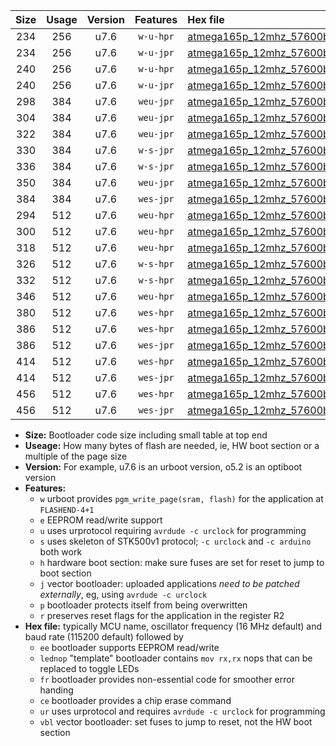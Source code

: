 |Size|Usage|Version|Features|Hex file|
|:-:|:-:|:-:|:-:|:--|
|234|256|u7.6|`w-u-hpr`|[atmega165p_12mhz_57600bps_ur.hex](https://raw.githubusercontent.com/stefanrueger/urboot/main/atmega165p_12mhz_57600bps_ur.hex)|
|234|256|u7.6|`w-u-jpr`|[atmega165p_12mhz_57600bps_ur_vbl.hex](https://raw.githubusercontent.com/stefanrueger/urboot/main/atmega165p_12mhz_57600bps_ur_vbl.hex)|
|240|256|u7.6|`w-u-hpr`|[atmega165p_12mhz_57600bps_lednop_ur.hex](https://raw.githubusercontent.com/stefanrueger/urboot/main/atmega165p_12mhz_57600bps_lednop_ur.hex)|
|240|256|u7.6|`w-u-jpr`|[atmega165p_12mhz_57600bps_lednop_ur_vbl.hex](https://raw.githubusercontent.com/stefanrueger/urboot/main/atmega165p_12mhz_57600bps_lednop_ur_vbl.hex)|
|298|384|u7.6|`weu-jpr`|[atmega165p_12mhz_57600bps_ee_ur_vbl.hex](https://raw.githubusercontent.com/stefanrueger/urboot/main/atmega165p_12mhz_57600bps_ee_ur_vbl.hex)|
|304|384|u7.6|`weu-jpr`|[atmega165p_12mhz_57600bps_ee_lednop_ur_vbl.hex](https://raw.githubusercontent.com/stefanrueger/urboot/main/atmega165p_12mhz_57600bps_ee_lednop_ur_vbl.hex)|
|322|384|u7.6|`weu-jpr`|[atmega165p_12mhz_57600bps_ee_lednop_fr_ur_vbl.hex](https://raw.githubusercontent.com/stefanrueger/urboot/main/atmega165p_12mhz_57600bps_ee_lednop_fr_ur_vbl.hex)|
|330|384|u7.6|`w-s-jpr`|[atmega165p_12mhz_57600bps_vbl.hex](https://raw.githubusercontent.com/stefanrueger/urboot/main/atmega165p_12mhz_57600bps_vbl.hex)|
|336|384|u7.6|`w-s-jpr`|[atmega165p_12mhz_57600bps_lednop_vbl.hex](https://raw.githubusercontent.com/stefanrueger/urboot/main/atmega165p_12mhz_57600bps_lednop_vbl.hex)|
|350|384|u7.6|`weu-jpr`|[atmega165p_12mhz_57600bps_ee_lednop_fr_ce_ur_vbl.hex](https://raw.githubusercontent.com/stefanrueger/urboot/main/atmega165p_12mhz_57600bps_ee_lednop_fr_ce_ur_vbl.hex)|
|384|384|u7.6|`wes-jpr`|[atmega165p_12mhz_57600bps_ee_vbl.hex](https://raw.githubusercontent.com/stefanrueger/urboot/main/atmega165p_12mhz_57600bps_ee_vbl.hex)|
|294|512|u7.6|`weu-hpr`|[atmega165p_12mhz_57600bps_ee_ur.hex](https://raw.githubusercontent.com/stefanrueger/urboot/main/atmega165p_12mhz_57600bps_ee_ur.hex)|
|300|512|u7.6|`weu-hpr`|[atmega165p_12mhz_57600bps_ee_lednop_ur.hex](https://raw.githubusercontent.com/stefanrueger/urboot/main/atmega165p_12mhz_57600bps_ee_lednop_ur.hex)|
|318|512|u7.6|`weu-hpr`|[atmega165p_12mhz_57600bps_ee_lednop_fr_ur.hex](https://raw.githubusercontent.com/stefanrueger/urboot/main/atmega165p_12mhz_57600bps_ee_lednop_fr_ur.hex)|
|326|512|u7.6|`w-s-hpr`|[atmega165p_12mhz_57600bps.hex](https://raw.githubusercontent.com/stefanrueger/urboot/main/atmega165p_12mhz_57600bps.hex)|
|332|512|u7.6|`w-s-hpr`|[atmega165p_12mhz_57600bps_lednop.hex](https://raw.githubusercontent.com/stefanrueger/urboot/main/atmega165p_12mhz_57600bps_lednop.hex)|
|346|512|u7.6|`weu-hpr`|[atmega165p_12mhz_57600bps_ee_lednop_fr_ce_ur.hex](https://raw.githubusercontent.com/stefanrueger/urboot/main/atmega165p_12mhz_57600bps_ee_lednop_fr_ce_ur.hex)|
|380|512|u7.6|`wes-hpr`|[atmega165p_12mhz_57600bps_ee.hex](https://raw.githubusercontent.com/stefanrueger/urboot/main/atmega165p_12mhz_57600bps_ee.hex)|
|386|512|u7.6|`wes-hpr`|[atmega165p_12mhz_57600bps_ee_lednop.hex](https://raw.githubusercontent.com/stefanrueger/urboot/main/atmega165p_12mhz_57600bps_ee_lednop.hex)|
|386|512|u7.6|`wes-jpr`|[atmega165p_12mhz_57600bps_ee_lednop_vbl.hex](https://raw.githubusercontent.com/stefanrueger/urboot/main/atmega165p_12mhz_57600bps_ee_lednop_vbl.hex)|
|414|512|u7.6|`wes-hpr`|[atmega165p_12mhz_57600bps_ee_lednop_fr.hex](https://raw.githubusercontent.com/stefanrueger/urboot/main/atmega165p_12mhz_57600bps_ee_lednop_fr.hex)|
|414|512|u7.6|`wes-jpr`|[atmega165p_12mhz_57600bps_ee_lednop_fr_vbl.hex](https://raw.githubusercontent.com/stefanrueger/urboot/main/atmega165p_12mhz_57600bps_ee_lednop_fr_vbl.hex)|
|456|512|u7.6|`wes-hpr`|[atmega165p_12mhz_57600bps_ee_lednop_fr_ce.hex](https://raw.githubusercontent.com/stefanrueger/urboot/main/atmega165p_12mhz_57600bps_ee_lednop_fr_ce.hex)|
|456|512|u7.6|`wes-jpr`|[atmega165p_12mhz_57600bps_ee_lednop_fr_ce_vbl.hex](https://raw.githubusercontent.com/stefanrueger/urboot/main/atmega165p_12mhz_57600bps_ee_lednop_fr_ce_vbl.hex)|

- **Size:** Bootloader code size including small table at top end
- **Useage:** How many bytes of flash are needed, ie, HW boot section or a multiple of the page size
- **Version:** For example, u7.6 is an urboot version, o5.2 is an optiboot version
- **Features:**
  + `w` urboot provides `pgm_write_page(sram, flash)` for the application at `FLASHEND-4+1`
  + `e` EEPROM read/write support
  + `u` uses urprotocol requiring `avrdude -c urclock` for programming
  + `s` uses skeleton of STK500v1 protocol; `-c urclock` and `-c arduino` both work
  + `h` hardware boot section: make sure fuses are set for reset to jump to boot section
  + `j` vector bootloader: uploaded applications *need to be patched externally*, eg, using `avrdude -c urclock`
  + `p` bootloader protects itself from being overwritten
  + `r` preserves reset flags for the application in the register R2
- **Hex file:** typically MCU name, oscillator frequency (16 MHz default) and baud rate (115200 default) followed by
  + `ee` bootloader supports EEPROM read/write
  + `lednop` "template" bootloader contains `mov rx,rx` nops that can be replaced to toggle LEDs
  + `fr` bootloader provides non-essential code for smoother error handing
  + `ce` bootloader provides a chip erase command
  + `ur` uses urprotocol and requires `avrdude -c urclock` for programming
  + `vbl` vector bootloader: set fuses to jump to reset, not the HW boot section
